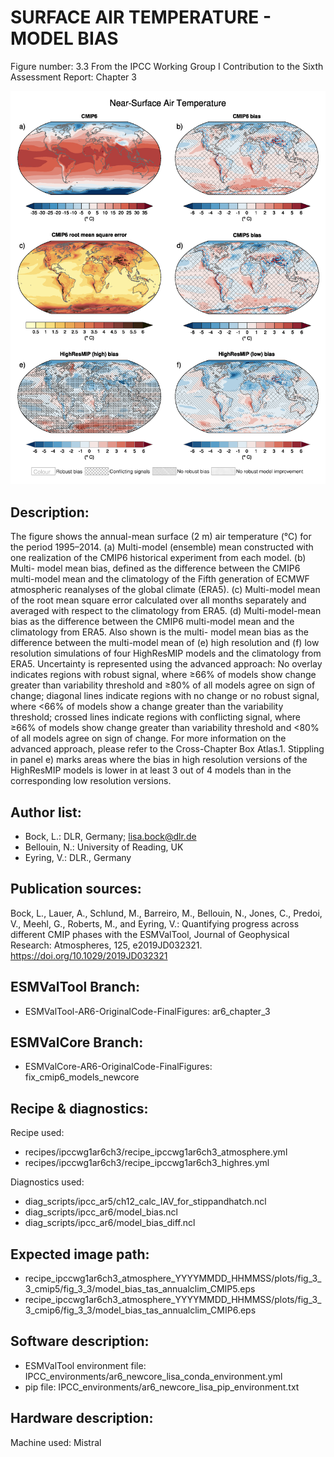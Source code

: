 
SURFACE AIR TEMPERATURE - MODEL BIAS
====================================

Figure number: 3.3
From the IPCC Working Group I Contribution to the Sixth Assessment Report: Chapter 3

![Figure 3.3](../images/ar6_wg1_chap3_figure3_3_surface_temp_model_bias.png?raw=true)


Description:
------------
The figure shows the annual-mean surface (2 m) air temperature (°C) for the 
period 1995–2014. (a) Multi-model (ensemble) mean constructed with one 
realization of the CMIP6 historical experiment from each model. (b) Multi-
model mean bias, defined as the difference between the CMIP6 multi-model mean
and the climatology of the Fifth generation of ECMWF atmospheric reanalyses 
of the global climate (ERA5). (c) Multi-model mean of the root mean square error
calculated over all months separately and averaged with respect to the 
climatology from ERA5. (d) Multi-model-mean bias as the difference between the 
CMIP6 multi-model mean and the climatology from ERA5. Also shown is the multi-
model mean bias as the difference between the multi-model mean of (e) high
resolution and (f) low resolution simulations of four HighResMIP models and the 
climatology from ERA5. Uncertainty is represented using the advanced approach: 
No overlay indicates regions with robust signal, where ≥66% of models show change
greater than variability threshold and ≥80% of all models agree on sign of change;
diagonal lines indicate regions with no change or no robust signal, where <66% of 
models show a change greater than the variability threshold; crossed lines 
indicate regions with conflicting signal, where ≥66% of models show change greater 
than variability threshold and <80% of all models agree on sign of change. For 
more information on the advanced approach, please refer to the Cross-Chapter Box 
Atlas.1. Stippling in panel e) marks areas where the bias in high resolution 
versions of the HighResMIP models is lower in at least 3 out of 4 models than in
the corresponding low resolution versions.


Author list:
------------
- Bock, L.: DLR, Germany; lisa.bock@dlr.de
- Bellouin, N.: University of Reading, UK 
- Eyring, V.: DLR., Germany


Publication sources:
--------------------
Bock, L., Lauer, A., Schlund, M., Barreiro, M., Bellouin, N., Jones, C., Predoi, V., Meehl, G., Roberts, M., and Eyring, V.: Quantifying progress across different CMIP phases with the ESMValTool, Journal of Geophysical Research: Atmospheres, 125, e2019JD032321. https://doi.org/10.1029/2019JD032321


ESMValTool Branch:
------------------
- ESMValTool-AR6-OriginalCode-FinalFigures: ar6_chapter_3


ESMValCore Branch:
------------------
- ESMValCore-AR6-OriginalCode-FinalFigures: fix_cmip6_models_newcore


Recipe & diagnostics:
---------------------
Recipe used: 
- recipes/ipccwg1ar6ch3/recipe_ipccwg1ar6ch3_atmosphere.yml
- recipes/ipccwg1ar6ch3/recipe_ipccwg1ar6ch3_highres.yml 

Diagnostics used: 
- diag_scripts/ipcc_ar5/ch12_calc_IAV_for_stippandhatch.ncl
- diag_scripts/ipcc_ar6/model_bias.ncl
- diag_scripts/ipcc_ar6/model_bias_diff.ncl


Expected image path:
--------------------
- recipe_ipccwg1ar6ch3_atmosphere_YYYYMMDD_HHMMSS/plots/fig_3_3_cmip5/fig_3_3/model_bias_tas_annualclim_CMIP5.eps
- recipe_ipccwg1ar6ch3_atmosphere_YYYYMMDD_HHMMSS/plots/fig_3_3_cmip6/fig_3_3/model_bias_tas_annualclim_CMIP6.eps


Software description:
---------------------
- ESMValTool environment file: IPCC_environments/ar6_newcore_lisa_conda_environment.yml
- pip file: IPCC_environments/ar6_newcore_lisa_pip_environment.txt


Hardware description:
---------------------
Machine used: Mistral
